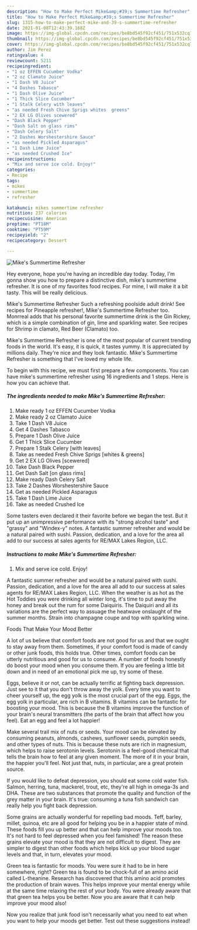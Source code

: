 ```yaml
---
description: "How to Make Perfect Mike&amp;#39;s Summertime Refresher"
title: "How to Make Perfect Mike&amp;#39;s Summertime Refresher"
slug: 1315-how-to-make-perfect-mike-and-39-s-summertime-refresher
date: 2021-01-08T12:43:39.168Z
image: https://img-global.cpcdn.com/recipes/be8bd545f92cf451/751x532cq70/mikes-summertime-refresher-recipe-main-photo.jpg
thumbnail: https://img-global.cpcdn.com/recipes/be8bd545f92cf451/751x532cq70/mikes-summertime-refresher-recipe-main-photo.jpg
cover: https://img-global.cpcdn.com/recipes/be8bd545f92cf451/751x532cq70/mikes-summertime-refresher-recipe-main-photo.jpg
author: Jim Perez
ratingvalue: 4
reviewcount: 5211
recipeingredient:
- "1 oz EFFEN Cucumber Vodka"
- "2 oz Clamato Juice"
- "1 Dash V8 Juice"
- "4 Dashes Tabasco"
- "1 Dash Olive Juice"
- "1 Thick Slice Cucumber"
- "1 Stalk Celery with leaves"
- "as needed Fresh Chive Sprigs whites  greens"
- "2 EX LG Olives scewered"
- "Dash Black Pepper"
- "Dash Salt on glass rims"
- "Dash Celery Salt"
- "2 Dashes Worshestershire Sauce"
- "as needed Pickled Asparagus"
- "1 Dash Lime Juice"
- "as needed Crushed Ice"
recipeinstructions:
- "Mix and serve ice cold. Enjoy!"
categories:
- Recipe
tags:
- mikes
- summertime
- refresher

katakunci: mikes summertime refresher 
nutrition: 237 calories
recipecuisine: American
preptime: "PT18M"
cooktime: "PT59M"
recipeyield: "2"
recipecategory: Dessert

---
```



![Mike&#39;s Summertime Refresher](https://img-global.cpcdn.com/recipes/be8bd545f92cf451/751x532cq70/mikes-summertime-refresher-recipe-main-photo.jpg)

Hey everyone, hope you're having an incredible day today. Today, I'm gonna show you how to prepare a distinctive dish, mike&#39;s summertime refresher. It is one of my favorites food recipes. For mine, I will make it a bit tasty. This will be really delicious.

Mike&#39;s Summertime Refresher Such a refreshing poolside adult drink! See recipes for Pineapple refresher!, Mike&#39;s Summertime Refresher too. Monrreal adds that his personal favorite summertime drink is the Gin Rickey, which is a simple combination of gin, lime and sparkling water. See recipes for Shrimp in clamato, Red Beer (Clamato) too.

Mike&#39;s Summertime Refresher is one of the most popular of current trending foods in the world. It's easy, it is quick, it tastes yummy. It is appreciated by millions daily. They're nice and they look fantastic. Mike&#39;s Summertime Refresher is something that I've loved my whole life.


To begin with this recipe, we must first prepare a few components. You can have mike&#39;s summertime refresher using 16 ingredients and 1 steps. Here is how you can achieve that.

<!--inarticleads1-->

##### The ingredients needed to make Mike&#39;s Summertime Refresher:

1. Make ready 1 oz EFFEN Cucumber Vodka
1. Make ready 2 oz Clamato Juice
1. Take 1 Dash V8 Juice
1. Get 4 Dashes Tabasco
1. Prepare 1 Dash Olive Juice
1. Get 1 Thick Slice Cucumber
1. Prepare 1 Stalk Celery [with leaves]
1. Take as needed Fresh Chive Sprigs [whites &amp; greens]
1. Get 2 EX LG Olives [scewered]
1. Take Dash Black Pepper
1. Get Dash Salt [on glass rims]
1. Make ready Dash Celery Salt
1. Take 2 Dashes Worshestershire Sauce
1. Get as needed Pickled Asparagus
1. Take 1 Dash Lime Juice
1. Take as needed Crushed Ice


Some tasters even declared it their favorite before we began the test. But it put up an unimpressive performance with its &#34;strong alcohol taste&#34; and &#34;grassy&#34; and &#34;Windex-y&#34; notes. A fantastic summer refresher and would be a natural paired with sushi. Passion, dedication, and a love for the area all add to our success at sales agents for RE/MAX Lakes Region, LLC. 

<!--inarticleads2-->

##### Instructions to make Mike&#39;s Summertime Refresher:

1. Mix and serve ice cold. Enjoy!


A fantastic summer refresher and would be a natural paired with sushi. Passion, dedication, and a love for the area all add to our success at sales agents for RE/MAX Lakes Region, LLC. When the weather is as hot as the Hot Toddies you were drinking all winter long, it&#39;s time to put away the honey and break out the rum for some Daiquiris. The Daiquiri and all its variations are the perfect way to assuage the heatwave onslaught of the summer months. Strain into champagne coupe and top with sparkling wine. 

Foods That Make Your Mood Better


A lot of us believe that comfort foods are not good for us and that we ought to stay away from them. Sometimes, if your comfort food is made of candy or other junk foods, this holds true. Other times, comfort foods can be utterly nutritious and good for us to consume. A number of foods honestly do boost your mood when you consume them. If you are feeling a little bit down and in need of an emotional pick me up, try some of these.

Eggs, believe it or not, can be actually terrific at fighting back depression. Just see to it that you don't throw away the yolk. Every time you want to cheer yourself up, the egg yolk is the most crucial part of the egg. Eggs, the egg yolk in particular, are rich in B vitamins. B vitamins can be fantastic for boosting your mood. This is because the B vitamins improve the function of your brain's neural transmitters (the parts of the brain that affect how you feel). Eat an egg and feel a lot happier!

Make several trail mix of nuts or seeds. Your mood can be elevated by consuming peanuts, almonds, cashews, sunflower seeds, pumpkin seeds, and other types of nuts. This is because these nuts are rich in magnesium, which helps to raise serotonin levels. Serotonin is a feel-good chemical that tells the brain how to feel at any given moment. The more of it in your brain, the happier you'll feel. Not just that, nuts, in particular, are a great protein source.

If you would like to defeat depression, you should eat some cold water fish. Salmon, herring, tuna, mackerel, trout, etc, they're all high in omega-3s and DHA. These are two substances that promote the quality and function of the grey matter in your brain. It's true: consuming a tuna fish sandwich can really help you fight back depression. 

Some grains are actually wonderful for repelling bad moods. Teff, barley, millet, quinoa, etc are all good for helping you be in a happier state of mind. These foods fill you up better and that can help improve your moods too. It's not hard to feel depressed when you feel famished! The reason these grains elevate your mood is that they are not difficult to digest. They are simpler to digest than other foods which helps kick up your blood sugar levels and that, in turn, elevates your mood.

Green tea is fantastic for moods. You were sure it had to be in here somewhere, right? Green tea is found to be chock-full of an amino acid called L-theanine. Research has discovered that this amino acid promotes the production of brain waves. This helps improve your mental energy while at the same time relaxing the rest of your body. You were already aware that that green tea helps you be better. Now you are aware that it can help improve your mood also!

Now you realize that junk food isn't necessarily what you need to eat when you want to help your moods get better. Test out  these suggestions  instead!

